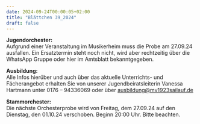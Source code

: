 ```yaml
---
date: 2024-09-24T00:00:05+02:00
title: "Blättchen 39_2024"
draft: false
---
```



**Jugendorchester:**  
Aufgrund einer Veranstaltung im Musikerheim muss die Probe am 27.09.24 ausfallen. Ein Ersatztermin steht noch nicht, wird aber rechtzeitig über die WhatsApp Gruppe oder hier im Amtsblatt bekanntgegeben. 


**Ausbildung:**  
Alle Infos hierüber und auch über das aktuelle Unterrichts- und Fächerangebot erhalten Sie von unserer Jugendbeiratsleiterin Vanessa Hartmann unter 0176 – 94336069 oder 
über 
ausbildung@mv1923sailauf.de


**Stammorchester:**  
Die nächste Orchesterprobe wird von Freitag, dem 27.09.24 auf den Dienstag, den 01.10.24 verschoben. Beginn 20:00 Uhr. Bitte beachten. 

